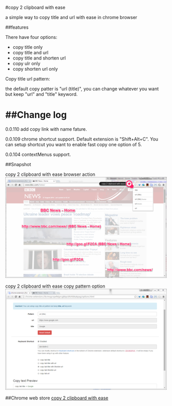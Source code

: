 #copy 2 clipboard with ease

a simple way to copy title and url with ease in chrome browser

##features

There have four options:

- copy title only
- copy title and url 
- copy title and shorten url
- copy ulr only
- copy shorten url only
 
Copy title url pattern:

the default copy patter is "url (title)", you can change whatever you want but keep "url" and "title" keyword.

##Change log
===========
0.0.110
add copy link with name fature.

0.0.109
chrome shortcut support. Default extension is "Shift+Alt+C". You can setup shortcut you want to enable fast copy one option of 5.

0.0.104 
contextMenus support.


##Snapshot

copy 2 clipboard with ease browser action
![copy 2 clipboard with ease](description/popup-1280.png "copy 2 clipboard with ease")

copy 2 clipboard with ease copy pattern option
![copy 2 clipboard with ease](description/options-1280.png "copy 2 clipboard with ease")

##Chrome web store 
[copy 2 clipboard with ease](https://chrome.google.com/webstore/detail/copy-2-clipboad-with-ease/hiiobhaaokpmdmkkcaokdlanlemmcoah?utm_source=chrome-app-launcher "Google's Homepage")